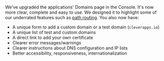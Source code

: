 
We've upgraded the applications' Domains page in the Console. It's now more clear, complete and easy to use. We designed it to highlight some of our underrated features such as [path routing](/developers/doc/administrate/domain-names/#path-routing). You also now have:

- A unique form to add a custom domain or a test domain (`cleverapps.io`)
- A unique list of test and custom domains
- A direct link to add your own certificate
- Clearer error messages/warnings
- Clearer instructions about DNS configuration and IP lists
- Better accessibility, responsiveness, internationalization


